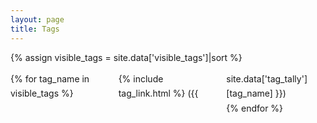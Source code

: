 ```yaml
---
layout: page
title: Tags
---
```

{% assign visible_tags = site.data['visible_tags']|sort %}

<style>
  #tags {
    list-style-type: none;
    padding: 0;
    columns: 1;
    line-height: 1.7em;
  }

  @media screen and (min-width: 518px) {
    #tags {
      columns: 2;
    }
  }

  @media screen and (min-width: 747px) {
    #tags {
      columns: 3;
    }
  }
</style>

<ul id="tags">
  {% for tag_name in visible_tags %}
    <li>
      {% include tag_link.html %}
      ({{ site.data['tag_tally'][tag_name] }})
    </li>
  {% endfor %}
</ul>
